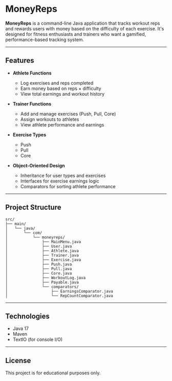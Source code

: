 # MoneyReps

**MoneyReps** is a command-line Java application that tracks workout reps and rewards users with money based on the difficulty of each exercise. It's designed for fitness enthusiasts and trainers who want a gamified, performance-based tracking system.

---

## Features

- **Athlete Functions**
  - Log exercises and reps completed
  - Earn money based on reps × difficulty
  - View total earnings and workout history

- **Trainer Functions**
  - Add and manage exercises (Push, Pull, Core)
  - Assign workouts to athletes
  - View athlete performance and earnings

- **Exercise Types**
  - Push
  - Pull
  - Core

- **Object-Oriented Design**
  - Inheritance for user types and exercises
  - Interfaces for exercise earnings logic
  - Comparators for sorting athlete performance

---

## Project Structure

```
src/
├── main/
│   └── java/
│       └── com/
│           └── moneyreps/
│               ├── MainMenu.java
│               ├── User.java
│               ├── Athlete.java
│               ├── Trainer.java
│               ├── Exercise.java
│               ├── Push.java
│               ├── Pull.java
│               ├── Core.java
│               ├── WorkoutLog.java
│               ├── Payable.java
│               └── comparators/
│                   ├── EarningsComparator.java
│                   └── RepCountComparator.java
```

---

## Technologies

- Java 17
- Maven
- TextIO (for console I/O)

---

## License

This project is for educational purposes only.
